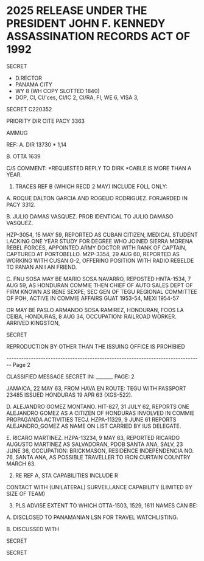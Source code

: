 # 2025 RELEASE UNDER THE PRESIDENT JOHN F. KENNEDY ASSASSINATION RECORDS ACT OF 1992

SECRET

*   D.RECTOR
*   PANAMA CITY
*   WY 8 (WH COPY SLOTTED 1840)
*   DOP, CI, CI/'ces, CI/IC 2, CI/RA, FI, WE 6, VISA 3,

SECRET C220352

PRIORITY DIR CITE PACY 3363

AMMUG

REF: A. DIR 13730 * 1,14

B. OTTA 1639

C/S COMMENT: *REQUESTED REPLY TO DIRK
*CABLE IS MORE THAN A YEAR.

1. TRACES REF B (WHICH RECD 2 MAY) INCLUDE FOLL ONLY:

A. ROQUE DALTON GARCIA AND ROGELIO RODRIGUEZ. FORJARDED IN PACY 3312.

B. JULIO DAMAS VASQUEZ. PROB IDENTICAL TO JULIO DAMASO VASQUEZ.

HZP-3054, 15 MAY 59, REPORTED AS CUBAN CITIZEN, MEDICAL STUDENT LACKING ONE YEAR STUDY FOR DEGREE WHO JOINED SIERRA MORENA REBEL FORCES, APPOINTED ARMY DOCTOR WITH RANK OF CAPTAIN, CAPTURED AT PORTOBELLO. MZP-3354, 29 AUG 60, REPORTED AS WORKING WITH CUSAN G-2, OFFERING POSITION WITH RADIO REBELDE TO PANAN AN I AN FRIEND.

C. FNU SOSA MAY BE MARIO SOSA NAVARRO, REPOSTED HNTA-1534, 7 AUG 59, AS HONDURAN COMMIE THEN CHIEF OF AUTO SALES DEPT OF FIRM KNOWN AS RENE SEXPE; SEC GEN OF TEGU REGIONAL COMMITTEE OF POH, ACTIVE IN COMMIE AFFAIRS GUAT 1953-54, MEXI 1954-57

OR MAY BE PASLO ARMANDO SOSA RAMIREZ, HONDURAN, FOOS LA CEIBA, HONDURAS, 8 AUG 34, OCCUPATION: RAILROAD WORKER. ARRIVED KINGSTON,

SECRET

REPRODUCTION BY OTHER THAN THE ISSUING OFFICE IS PROHIBIED


-------------------------------------------------------------------------------- Page 2

CLASSIFIED MESSAGE                                                                  SECRET                                IN: _______ PAGE: 2

JAMAICA, 22 MAY 63, FROM HAVA EN ROUTE: TEGU WITH PASSPORT 23485
ISSUED HONDURAS 19 APR 63 (XGS-522).

D. ALEJANDRO GOMEZ MONTANO. HIT-827, 31 JULY 62, REPORTS ONE ALEJANDRO GOMEZ AS A CITIZEN OF HONDURAS INVOLVED IN COMMIE PROPAGANDA ACTIVITIES TECJ. HZPA-11329, 9 JUNE 61 REPORTS ALEJANDRO_GOMEZ AS NAME ON LIST CARRIED BY IUS DELEGATE.

E. RICARO MARTINEZ. HZPA-13234, 9 MAY 63, REPORTED RICARDO AUGUSTO MARTINEZ AS SALVADORAN, PDOB SANTA ANA, SALV, 23 JUNE 36, OCCUPATION: BRICKMASON, RESIDENCE INDEPENDENCIA NO. 76, SANTA ANA, AS POSSIBLE TRAVELLER TO IRON CURTAIN COUNTRY MARCH 63.

2. RE REF A, STA CAPABILITIES INCLUDE R

CONTACT WITH (UNILATERAL) SURVEILLANCE CAPABILITY (LIMITED BY SIZE OF TEAM)

3. PLS ADVISE EXTENT TO WHICH OTTA-1503, 1529, 1611 NAMES CAN BE:

A. DISCLOSED TO PANAMANIAN LSN FOR TRAVEL WATCHLISTING.

B. DISCUSSED WITH

SECRET

SECRET
